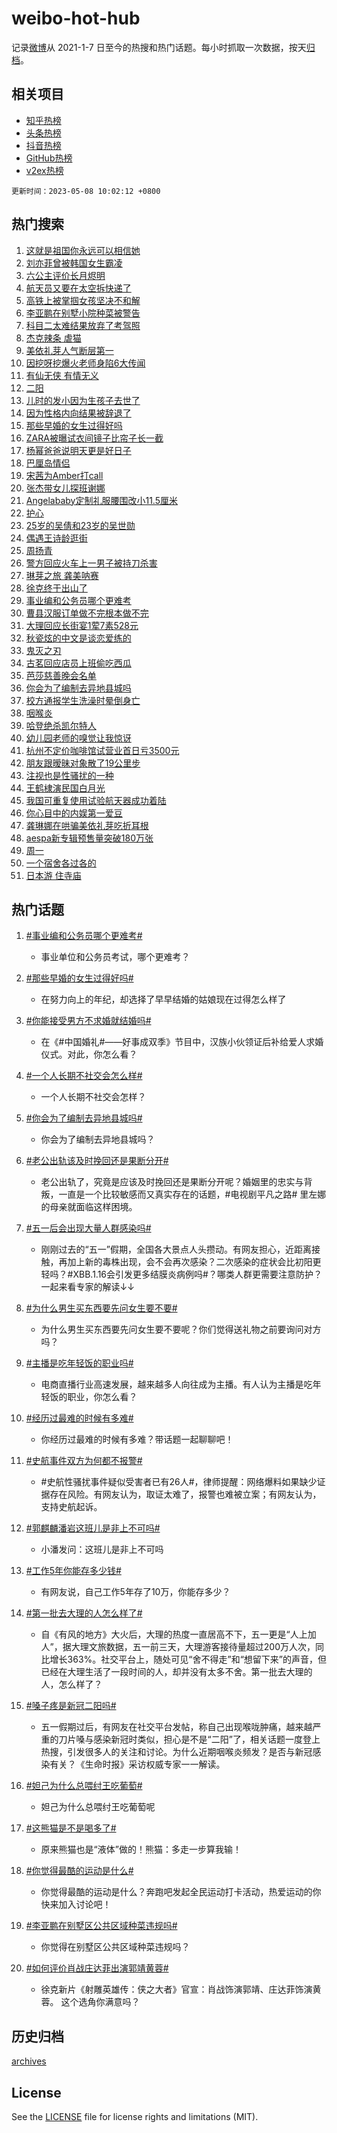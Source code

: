 # weibo-hot-hub

记录[微博](https://www.weibo.com)从 2021-1-7 日至今的热搜和热门话题。每小时抓取一次数据，按天[归档](archives)。

## 相关项目

- [知乎热榜](https://github.com/lonnyzhang423/zhihu-hot-hub)
- [头条热榜](https://github.com/lonnyzhang423/toutiao-hot-hub)
- [抖音热榜](https://github.com/lonnyzhang423/douyin-hot-hub)
- [GitHub热榜](https://github.com/lonnyzhang423/github-hot-hub)
- [v2ex热榜](https://github.com/lonnyzhang423/v2ex-hot-hub)


`更新时间：2023-05-08 10:02:12 +0800`

## 热门搜索

1. [这就是祖国你永远可以相信她](https://m.weibo.cn/search?containerid=100103type%3D1%26t%3D10%26q%3D%23%E8%BF%99%E5%B0%B1%E6%98%AF%E7%A5%96%E5%9B%BD%E4%BD%A0%E6%B0%B8%E8%BF%9C%E5%8F%AF%E4%BB%A5%E7%9B%B8%E4%BF%A1%E5%A5%B9%23&stream_entry_id=51&isnewpage=1&extparam=seat%3D1%26cate%3D10103%26dgr%3D0%26stream_entry_id%3D51%26pos%3D0%26filter_type%3Drealtimehot%26c_type%3D51%26display_time%3D1683511330%26pre_seqid%3D1683511330465018437208&luicode=10000011&lfid=106003type%253D25%2526t%253D3%2526disable_hot%253D1%2526filter_type%253Drealtimehot)
1. [刘亦菲曾被韩国女生霸凌](https://m.weibo.cn/search?containerid=100103type%3D1%26t%3D10%26q%3D%23%E5%88%98%E4%BA%A6%E8%8F%B2%E6%9B%BE%E8%A2%AB%E9%9F%A9%E5%9B%BD%E5%A5%B3%E7%94%9F%E9%9C%B8%E5%87%8C%23&stream_entry_id=31&isnewpage=1&extparam=seat%3D1%26flag%3D2%26dgr%3D0%26stream_entry_id%3D31%26band_rank%3D1%26filter_type%3Drealtimehot%26c_type%3D31%26cate%3D5001%26realpos%3D1%26pos%3D0%26q%3D%2523%25E5%2588%2598%25E4%25BA%25A6%25E8%258F%25B2%25E6%259B%25BE%25E8%25A2%25AB%25E9%259F%25A9%25E5%259B%25BD%25E5%25A5%25B3%25E7%2594%259F%25E9%259C%25B8%25E5%2587%258C%2523%26lcate%3D5001%26display_time%3D1683511330%26pre_seqid%3D1683511330465018437208&luicode=10000011&lfid=106003type%253D25%2526t%253D3%2526disable_hot%253D1%2526filter_type%253Drealtimehot)
1. [六公主评价长月烬明](https://m.weibo.cn/search?containerid=100103type%3D1%26t%3D10%26q%3D%23%E5%85%AD%E5%85%AC%E4%B8%BB%E8%AF%84%E4%BB%B7%E9%95%BF%E6%9C%88%E7%83%AC%E6%98%8E%23&stream_entry_id=31&isnewpage=1&extparam=seat%3D1%26flag%3D2%26dgr%3D0%26stream_entry_id%3D31%26band_rank%3D2%26filter_type%3Drealtimehot%26c_type%3D31%26cate%3D5001%26realpos%3D2%26pos%3D1%26q%3D%2523%25E5%2585%25AD%25E5%2585%25AC%25E4%25B8%25BB%25E8%25AF%2584%25E4%25BB%25B7%25E9%2595%25BF%25E6%259C%2588%25E7%2583%25AC%25E6%2598%258E%2523%26lcate%3D5001%26display_time%3D1683511330%26pre_seqid%3D1683511330465018437208&luicode=10000011&lfid=106003type%253D25%2526t%253D3%2526disable_hot%253D1%2526filter_type%253Drealtimehot)
1. [航天员又要在太空拆快递了](https://m.weibo.cn/search?containerid=100103type%3D1%26t%3D10%26q%3D%23%E8%88%AA%E5%A4%A9%E5%91%98%E5%8F%88%E8%A6%81%E5%9C%A8%E5%A4%AA%E7%A9%BA%E6%8B%86%E5%BF%AB%E9%80%92%E4%BA%86%23&stream_entry_id=31&isnewpage=1&extparam=seat%3D1%26flag%3D0%26dgr%3D0%26stream_entry_id%3D31%26band_rank%3D3%26filter_type%3Drealtimehot%26c_type%3D31%26cate%3D5001%26realpos%3D3%26pos%3D2%26q%3D%2523%25E8%2588%25AA%25E5%25A4%25A9%25E5%2591%2598%25E5%258F%2588%25E8%25A6%2581%25E5%259C%25A8%25E5%25A4%25AA%25E7%25A9%25BA%25E6%258B%2586%25E5%25BF%25AB%25E9%2580%2592%25E4%25BA%2586%2523%26lcate%3D5001%26display_time%3D1683511330%26pre_seqid%3D1683511330465018437208&luicode=10000011&lfid=106003type%253D25%2526t%253D3%2526disable_hot%253D1%2526filter_type%253Drealtimehot)
1. [高铁上被掌掴女孩坚决不和解](https://m.weibo.cn/search?containerid=100103type%3D1%26t%3D10%26q%3D%23%E9%AB%98%E9%93%81%E4%B8%8A%E8%A2%AB%E6%8E%8C%E6%8E%B4%E5%A5%B3%E5%AD%A9%E5%9D%9A%E5%86%B3%E4%B8%8D%E5%92%8C%E8%A7%A3%23&stream_entry_id=31&isnewpage=1&extparam=seat%3D1%26flag%3D16%26dgr%3D0%26stream_entry_id%3D31%26band_rank%3D4%26filter_type%3Drealtimehot%26c_type%3D31%26cate%3D5001%26realpos%3D4%26pos%3D3%26q%3D%2523%25E9%25AB%2598%25E9%2593%2581%25E4%25B8%258A%25E8%25A2%25AB%25E6%258E%258C%25E6%258E%25B4%25E5%25A5%25B3%25E5%25AD%25A9%25E5%259D%259A%25E5%2586%25B3%25E4%25B8%258D%25E5%2592%258C%25E8%25A7%25A3%2523%26lcate%3D5001%26display_time%3D1683511330%26pre_seqid%3D1683511330465018437208&luicode=10000011&lfid=106003type%253D25%2526t%253D3%2526disable_hot%253D1%2526filter_type%253Drealtimehot)
1. [李亚鹏在别墅小院种菜被警告](https://m.weibo.cn/search?containerid=100103type%3D1%26t%3D10%26q%3D%23%E6%9D%8E%E4%BA%9A%E9%B9%8F%E5%9C%A8%E5%88%AB%E5%A2%85%E5%B0%8F%E9%99%A2%E7%A7%8D%E8%8F%9C%E8%A2%AB%E8%AD%A6%E5%91%8A%23&stream_entry_id=31&isnewpage=1&extparam=seat%3D1%26flag%3D2%26dgr%3D0%26stream_entry_id%3D31%26band_rank%3D5%26filter_type%3Drealtimehot%26c_type%3D31%26cate%3D5001%26realpos%3D5%26pos%3D4%26q%3D%2523%25E6%259D%258E%25E4%25BA%259A%25E9%25B9%258F%25E5%259C%25A8%25E5%2588%25AB%25E5%25A2%2585%25E5%25B0%258F%25E9%2599%25A2%25E7%25A7%258D%25E8%258F%259C%25E8%25A2%25AB%25E8%25AD%25A6%25E5%2591%258A%2523%26lcate%3D5001%26display_time%3D1683511330%26pre_seqid%3D1683511330465018437208&luicode=10000011&lfid=106003type%253D25%2526t%253D3%2526disable_hot%253D1%2526filter_type%253Drealtimehot)
1. [科目二太难结果放弃了考驾照](https://m.weibo.cn/search?containerid=100103type%3D1%26t%3D10%26q%3D%23%E7%A7%91%E7%9B%AE%E4%BA%8C%E5%A4%AA%E9%9A%BE%E7%BB%93%E6%9E%9C%E6%94%BE%E5%BC%83%E4%BA%86%E8%80%83%E9%A9%BE%E7%85%A7%23&stream_entry_id=31&isnewpage=1&extparam=seat%3D1%26flag%3D1%26dgr%3D0%26stream_entry_id%3D31%26band_rank%3D6%26filter_type%3Drealtimehot%26c_type%3D31%26cate%3D5001%26realpos%3D6%26pos%3D5%26q%3D%2523%25E7%25A7%2591%25E7%259B%25AE%25E4%25BA%258C%25E5%25A4%25AA%25E9%259A%25BE%25E7%25BB%2593%25E6%259E%259C%25E6%2594%25BE%25E5%25BC%2583%25E4%25BA%2586%25E8%2580%2583%25E9%25A9%25BE%25E7%2585%25A7%2523%26lcate%3D5001%26display_time%3D1683511330%26pre_seqid%3D1683511330465018437208&luicode=10000011&lfid=106003type%253D25%2526t%253D3%2526disable_hot%253D1%2526filter_type%253Drealtimehot)
1. [杰克辣条 虐猫](https://m.weibo.cn/search?containerid=100103type%3D1%26t%3D10%26q%3D%E6%9D%B0%E5%85%8B%E8%BE%A3%E6%9D%A1+%E8%99%90%E7%8C%AB&stream_entry_id=31&isnewpage=1&extparam=seat%3D1%26flag%3D1%26dgr%3D0%26stream_entry_id%3D31%26band_rank%3D7%26filter_type%3Drealtimehot%26c_type%3D31%26cate%3D5001%26realpos%3D7%26pos%3D6%26q%3D%25E6%259D%25B0%25E5%2585%258B%25E8%25BE%25A3%25E6%259D%25A1%2520%25E8%2599%2590%25E7%258C%25AB%26lcate%3D5001%26display_time%3D1683511330%26pre_seqid%3D1683511330465018437208&luicode=10000011&lfid=106003type%253D25%2526t%253D3%2526disable_hot%253D1%2526filter_type%253Drealtimehot)
1. [美依礼芽人气断层第一](https://m.weibo.cn/search?containerid=100103type%3D1%26t%3D10%26q%3D%23%E7%BE%8E%E4%BE%9D%E7%A4%BC%E8%8A%BD%E4%BA%BA%E6%B0%94%E6%96%AD%E5%B1%82%E7%AC%AC%E4%B8%80%23&stream_entry_id=31&isnewpage=1&extparam=seat%3D1%26flag%3D16%26dgr%3D0%26stream_entry_id%3D31%26band_rank%3D8%26filter_type%3Drealtimehot%26c_type%3D31%26cate%3D5001%26realpos%3D8%26pos%3D7%26q%3D%2523%25E7%25BE%258E%25E4%25BE%259D%25E7%25A4%25BC%25E8%258A%25BD%25E4%25BA%25BA%25E6%25B0%2594%25E6%2596%25AD%25E5%25B1%2582%25E7%25AC%25AC%25E4%25B8%2580%2523%26lcate%3D5001%26display_time%3D1683511330%26pre_seqid%3D1683511330465018437208&luicode=10000011&lfid=106003type%253D25%2526t%253D3%2526disable_hot%253D1%2526filter_type%253Drealtimehot)
1. [因挖呀挖爆火老师身陷6大传闻](https://m.weibo.cn/search?containerid=100103type%3D1%26t%3D10%26q%3D%23%E5%9B%A0%E6%8C%96%E5%91%80%E6%8C%96%E7%88%86%E7%81%AB%E8%80%81%E5%B8%88%E8%BA%AB%E9%99%B76%E5%A4%A7%E4%BC%A0%E9%97%BB%23&stream_entry_id=31&isnewpage=1&extparam=seat%3D1%26flag%3D0%26dgr%3D0%26stream_entry_id%3D31%26band_rank%3D9%26filter_type%3Drealtimehot%26c_type%3D31%26cate%3D5001%26realpos%3D9%26pos%3D8%26q%3D%2523%25E5%259B%25A0%25E6%258C%2596%25E5%2591%2580%25E6%258C%2596%25E7%2588%2586%25E7%2581%25AB%25E8%2580%2581%25E5%25B8%2588%25E8%25BA%25AB%25E9%2599%25B76%25E5%25A4%25A7%25E4%25BC%25A0%25E9%2597%25BB%2523%26lcate%3D5001%26display_time%3D1683511330%26pre_seqid%3D1683511330465018437208&luicode=10000011&lfid=106003type%253D25%2526t%253D3%2526disable_hot%253D1%2526filter_type%253Drealtimehot)
1. [有仙无侠 有情无义](https://m.weibo.cn/search?containerid=100103type%3D1%26t%3D10%26q%3D%E6%9C%89%E4%BB%99%E6%97%A0%E4%BE%A0+%E6%9C%89%E6%83%85%E6%97%A0%E4%B9%89&stream_entry_id=31&isnewpage=1&extparam=seat%3D1%26flag%3D1%26dgr%3D0%26stream_entry_id%3D31%26band_rank%3D10%26filter_type%3Drealtimehot%26c_type%3D31%26cate%3D5001%26realpos%3D10%26pos%3D9%26q%3D%25E6%259C%2589%25E4%25BB%2599%25E6%2597%25A0%25E4%25BE%25A0%2520%25E6%259C%2589%25E6%2583%2585%25E6%2597%25A0%25E4%25B9%2589%26lcate%3D5001%26display_time%3D1683511330%26pre_seqid%3D1683511330465018437208&luicode=10000011&lfid=106003type%253D25%2526t%253D3%2526disable_hot%253D1%2526filter_type%253Drealtimehot)
1. [二阳](https://m.weibo.cn/search?containerid=100103type%3D1%26t%3D10%26q%3D%E4%BA%8C%E9%98%B3&stream_entry_id=31&isnewpage=1&extparam=seat%3D1%26flag%3D1%26dgr%3D0%26stream_entry_id%3D31%26band_rank%3D11%26filter_type%3Drealtimehot%26c_type%3D31%26cate%3D5001%26realpos%3D11%26pos%3D10%26q%3D%25E4%25BA%258C%25E9%2598%25B3%26lcate%3D5001%26display_time%3D1683511330%26pre_seqid%3D1683511330465018437208&luicode=10000011&lfid=106003type%253D25%2526t%253D3%2526disable_hot%253D1%2526filter_type%253Drealtimehot)
1. [儿时的发小因为生孩子去世了](https://m.weibo.cn/search?containerid=100103type%3D1%26t%3D10%26q%3D%23%E5%84%BF%E6%97%B6%E7%9A%84%E5%8F%91%E5%B0%8F%E5%9B%A0%E4%B8%BA%E7%94%9F%E5%AD%A9%E5%AD%90%E5%8E%BB%E4%B8%96%E4%BA%86%23&stream_entry_id=31&isnewpage=1&extparam=seat%3D1%26flag%3D0%26dgr%3D0%26stream_entry_id%3D31%26band_rank%3D12%26filter_type%3Drealtimehot%26c_type%3D31%26cate%3D5001%26realpos%3D12%26pos%3D11%26q%3D%2523%25E5%2584%25BF%25E6%2597%25B6%25E7%259A%2584%25E5%258F%2591%25E5%25B0%258F%25E5%259B%25A0%25E4%25B8%25BA%25E7%2594%259F%25E5%25AD%25A9%25E5%25AD%2590%25E5%258E%25BB%25E4%25B8%2596%25E4%25BA%2586%2523%26lcate%3D5001%26display_time%3D1683511330%26pre_seqid%3D1683511330465018437208&luicode=10000011&lfid=106003type%253D25%2526t%253D3%2526disable_hot%253D1%2526filter_type%253Drealtimehot)
1. [因为性格内向结果被辞退了](https://m.weibo.cn/search?containerid=100103type%3D1%26t%3D10%26q%3D%23%E5%9B%A0%E4%B8%BA%E6%80%A7%E6%A0%BC%E5%86%85%E5%90%91%E7%BB%93%E6%9E%9C%E8%A2%AB%E8%BE%9E%E9%80%80%E4%BA%86%23&stream_entry_id=31&isnewpage=1&extparam=seat%3D1%26flag%3D1%26dgr%3D0%26stream_entry_id%3D31%26band_rank%3D13%26filter_type%3Drealtimehot%26c_type%3D31%26cate%3D5001%26realpos%3D13%26pos%3D12%26q%3D%2523%25E5%259B%25A0%25E4%25B8%25BA%25E6%2580%25A7%25E6%25A0%25BC%25E5%2586%2585%25E5%2590%2591%25E7%25BB%2593%25E6%259E%259C%25E8%25A2%25AB%25E8%25BE%259E%25E9%2580%2580%25E4%25BA%2586%2523%26lcate%3D5001%26display_time%3D1683511330%26pre_seqid%3D1683511330465018437208&luicode=10000011&lfid=106003type%253D25%2526t%253D3%2526disable_hot%253D1%2526filter_type%253Drealtimehot)
1. [那些早婚的女生过得好吗](https://m.weibo.cn/search?containerid=100103type%3D1%26t%3D10%26q%3D%23%E9%82%A3%E4%BA%9B%E6%97%A9%E5%A9%9A%E7%9A%84%E5%A5%B3%E7%94%9F%E8%BF%87%E5%BE%97%E5%A5%BD%E5%90%97%23&stream_entry_id=31&isnewpage=1&extparam=seat%3D1%26flag%3D0%26dgr%3D0%26stream_entry_id%3D31%26band_rank%3D14%26filter_type%3Drealtimehot%26c_type%3D31%26cate%3D5001%26realpos%3D14%26pos%3D13%26q%3D%2523%25E9%2582%25A3%25E4%25BA%259B%25E6%2597%25A9%25E5%25A9%259A%25E7%259A%2584%25E5%25A5%25B3%25E7%2594%259F%25E8%25BF%2587%25E5%25BE%2597%25E5%25A5%25BD%25E5%2590%2597%2523%26lcate%3D5001%26display_time%3D1683511330%26pre_seqid%3D1683511330465018437208&luicode=10000011&lfid=106003type%253D25%2526t%253D3%2526disable_hot%253D1%2526filter_type%253Drealtimehot)
1. [ZARA被曝试衣间镜子比帘子长一截](https://m.weibo.cn/search?containerid=100103type%3D1%26t%3D10%26q%3D%23ZARA%E8%A2%AB%E6%9B%9D%E8%AF%95%E8%A1%A3%E9%97%B4%E9%95%9C%E5%AD%90%E6%AF%94%E5%B8%98%E5%AD%90%E9%95%BF%E4%B8%80%E6%88%AA%23&stream_entry_id=31&isnewpage=1&extparam=seat%3D1%26flag%3D0%26dgr%3D0%26stream_entry_id%3D31%26band_rank%3D15%26filter_type%3Drealtimehot%26c_type%3D31%26cate%3D5001%26realpos%3D15%26pos%3D14%26q%3D%2523ZARA%25E8%25A2%25AB%25E6%259B%259D%25E8%25AF%2595%25E8%25A1%25A3%25E9%2597%25B4%25E9%2595%259C%25E5%25AD%2590%25E6%25AF%2594%25E5%25B8%2598%25E5%25AD%2590%25E9%2595%25BF%25E4%25B8%2580%25E6%2588%25AA%2523%26lcate%3D5001%26display_time%3D1683511330%26pre_seqid%3D1683511330465018437208&luicode=10000011&lfid=106003type%253D25%2526t%253D3%2526disable_hot%253D1%2526filter_type%253Drealtimehot)
1. [杨幂爸爸说明天更是好日子](https://m.weibo.cn/search?containerid=100103type%3D1%26t%3D10%26q%3D%23%E6%9D%A8%E5%B9%82%E7%88%B8%E7%88%B8%E8%AF%B4%E6%98%8E%E5%A4%A9%E6%9B%B4%E6%98%AF%E5%A5%BD%E6%97%A5%E5%AD%90%23&stream_entry_id=31&isnewpage=1&extparam=seat%3D1%26flag%3D2%26dgr%3D0%26stream_entry_id%3D31%26band_rank%3D16%26filter_type%3Drealtimehot%26c_type%3D31%26cate%3D5001%26realpos%3D16%26pos%3D15%26q%3D%2523%25E6%259D%25A8%25E5%25B9%2582%25E7%2588%25B8%25E7%2588%25B8%25E8%25AF%25B4%25E6%2598%258E%25E5%25A4%25A9%25E6%259B%25B4%25E6%2598%25AF%25E5%25A5%25BD%25E6%2597%25A5%25E5%25AD%2590%2523%26lcate%3D5001%26display_time%3D1683511330%26pre_seqid%3D1683511330465018437208&luicode=10000011&lfid=106003type%253D25%2526t%253D3%2526disable_hot%253D1%2526filter_type%253Drealtimehot)
1. [巴厘岛情侣](https://m.weibo.cn/search?containerid=100103type%3D1%26t%3D10%26q%3D%E5%B7%B4%E5%8E%98%E5%B2%9B%E6%83%85%E4%BE%A3&stream_entry_id=31&isnewpage=1&extparam=seat%3D1%26flag%3D0%26dgr%3D0%26stream_entry_id%3D31%26band_rank%3D17%26filter_type%3Drealtimehot%26c_type%3D31%26cate%3D5001%26realpos%3D17%26pos%3D16%26q%3D%25E5%25B7%25B4%25E5%258E%2598%25E5%25B2%259B%25E6%2583%2585%25E4%25BE%25A3%26lcate%3D5001%26display_time%3D1683511330%26pre_seqid%3D1683511330465018437208&luicode=10000011&lfid=106003type%253D25%2526t%253D3%2526disable_hot%253D1%2526filter_type%253Drealtimehot)
1. [宋茜为Amber打call](https://m.weibo.cn/search?containerid=100103type%3D1%26t%3D10%26q%3D%23%E5%AE%8B%E8%8C%9C%E4%B8%BAAmber%E6%89%93call%23&stream_entry_id=31&isnewpage=1&extparam=seat%3D1%26flag%3D0%26dgr%3D0%26stream_entry_id%3D31%26band_rank%3D18%26filter_type%3Drealtimehot%26c_type%3D31%26cate%3D5001%26realpos%3D18%26pos%3D17%26q%3D%2523%25E5%25AE%258B%25E8%258C%259C%25E4%25B8%25BAAmber%25E6%2589%2593call%2523%26lcate%3D5001%26display_time%3D1683511330%26pre_seqid%3D1683511330465018437208&luicode=10000011&lfid=106003type%253D25%2526t%253D3%2526disable_hot%253D1%2526filter_type%253Drealtimehot)
1. [张杰带女儿探班谢娜](https://m.weibo.cn/search?containerid=100103type%3D1%26t%3D10%26q%3D%23%E5%BC%A0%E6%9D%B0%E5%B8%A6%E5%A5%B3%E5%84%BF%E6%8E%A2%E7%8F%AD%E8%B0%A2%E5%A8%9C%23&stream_entry_id=31&isnewpage=1&extparam=seat%3D1%26flag%3D0%26dgr%3D0%26stream_entry_id%3D31%26band_rank%3D19%26filter_type%3Drealtimehot%26c_type%3D31%26cate%3D5001%26realpos%3D19%26pos%3D18%26q%3D%2523%25E5%25BC%25A0%25E6%259D%25B0%25E5%25B8%25A6%25E5%25A5%25B3%25E5%2584%25BF%25E6%258E%25A2%25E7%258F%25AD%25E8%25B0%25A2%25E5%25A8%259C%2523%26lcate%3D5001%26display_time%3D1683511330%26pre_seqid%3D1683511330465018437208&luicode=10000011&lfid=106003type%253D25%2526t%253D3%2526disable_hot%253D1%2526filter_type%253Drealtimehot)
1. [Angelababy定制礼服腰围改小11.5厘米](https://m.weibo.cn/search?containerid=100103type%3D1%26t%3D10%26q%3D%23Angelababy%E5%AE%9A%E5%88%B6%E7%A4%BC%E6%9C%8D%E8%85%B0%E5%9B%B4%E6%94%B9%E5%B0%8F11.5%E5%8E%98%E7%B1%B3%23&stream_entry_id=31&isnewpage=1&extparam=seat%3D1%26flag%3D1%26dgr%3D0%26stream_entry_id%3D31%26band_rank%3D20%26filter_type%3Drealtimehot%26c_type%3D31%26cate%3D5001%26realpos%3D20%26pos%3D19%26q%3D%2523Angelababy%25E5%25AE%259A%25E5%2588%25B6%25E7%25A4%25BC%25E6%259C%258D%25E8%2585%25B0%25E5%259B%25B4%25E6%2594%25B9%25E5%25B0%258F11.5%25E5%258E%2598%25E7%25B1%25B3%2523%26lcate%3D5001%26display_time%3D1683511330%26pre_seqid%3D1683511330465018437208&luicode=10000011&lfid=106003type%253D25%2526t%253D3%2526disable_hot%253D1%2526filter_type%253Drealtimehot)
1. [护心](https://m.weibo.cn/search?containerid=100103type%3D1%26t%3D10%26q%3D%E6%8A%A4%E5%BF%83&stream_entry_id=31&isnewpage=1&extparam=seat%3D1%26flag%3D1%26dgr%3D0%26stream_entry_id%3D31%26band_rank%3D21%26filter_type%3Drealtimehot%26c_type%3D31%26cate%3D5001%26realpos%3D21%26pos%3D20%26q%3D%25E6%258A%25A4%25E5%25BF%2583%26lcate%3D5001%26display_time%3D1683511330%26pre_seqid%3D1683511330465018437208&luicode=10000011&lfid=106003type%253D25%2526t%253D3%2526disable_hot%253D1%2526filter_type%253Drealtimehot)
1. [25岁的吴倩和23岁的吴世勋](https://m.weibo.cn/search?containerid=100103type%3D1%26t%3D10%26q%3D%2325%E5%B2%81%E7%9A%84%E5%90%B4%E5%80%A9%E5%92%8C23%E5%B2%81%E7%9A%84%E5%90%B4%E4%B8%96%E5%8B%8B%23&stream_entry_id=31&isnewpage=1&extparam=seat%3D1%26flag%3D0%26dgr%3D0%26stream_entry_id%3D31%26band_rank%3D22%26filter_type%3Drealtimehot%26c_type%3D31%26cate%3D5001%26realpos%3D22%26pos%3D21%26q%3D%252325%25E5%25B2%2581%25E7%259A%2584%25E5%2590%25B4%25E5%2580%25A9%25E5%2592%258C23%25E5%25B2%2581%25E7%259A%2584%25E5%2590%25B4%25E4%25B8%2596%25E5%258B%258B%2523%26lcate%3D5001%26display_time%3D1683511330%26pre_seqid%3D1683511330465018437208&luicode=10000011&lfid=106003type%253D25%2526t%253D3%2526disable_hot%253D1%2526filter_type%253Drealtimehot)
1. [偶遇王诗龄逛街](https://m.weibo.cn/search?containerid=100103type%3D1%26t%3D10%26q%3D%23%E5%81%B6%E9%81%87%E7%8E%8B%E8%AF%97%E9%BE%84%E9%80%9B%E8%A1%97%23&stream_entry_id=31&isnewpage=1&extparam=seat%3D1%26flag%3D0%26dgr%3D0%26stream_entry_id%3D31%26band_rank%3D23%26filter_type%3Drealtimehot%26c_type%3D31%26cate%3D5001%26realpos%3D23%26pos%3D22%26q%3D%2523%25E5%2581%25B6%25E9%2581%2587%25E7%258E%258B%25E8%25AF%2597%25E9%25BE%2584%25E9%2580%259B%25E8%25A1%2597%2523%26lcate%3D5001%26display_time%3D1683511330%26pre_seqid%3D1683511330465018437208&luicode=10000011&lfid=106003type%253D25%2526t%253D3%2526disable_hot%253D1%2526filter_type%253Drealtimehot)
1. [周扬青](https://m.weibo.cn/search?containerid=100103type%3D1%26t%3D10%26q%3D%E5%91%A8%E6%89%AC%E9%9D%92&stream_entry_id=31&isnewpage=1&extparam=seat%3D1%26flag%3D0%26dgr%3D0%26stream_entry_id%3D31%26band_rank%3D24%26filter_type%3Drealtimehot%26c_type%3D31%26cate%3D5001%26realpos%3D24%26pos%3D23%26q%3D%25E5%2591%25A8%25E6%2589%25AC%25E9%259D%2592%26lcate%3D5001%26display_time%3D1683511330%26pre_seqid%3D1683511330465018437208&luicode=10000011&lfid=106003type%253D25%2526t%253D3%2526disable_hot%253D1%2526filter_type%253Drealtimehot)
1. [警方回应火车上一男子被持刀杀害](https://m.weibo.cn/search?containerid=100103type%3D1%26t%3D10%26q%3D%23%E8%AD%A6%E6%96%B9%E5%9B%9E%E5%BA%94%E7%81%AB%E8%BD%A6%E4%B8%8A%E4%B8%80%E7%94%B7%E5%AD%90%E8%A2%AB%E6%8C%81%E5%88%80%E6%9D%80%E5%AE%B3%23&stream_entry_id=31&isnewpage=1&extparam=seat%3D1%26flag%3D0%26dgr%3D0%26stream_entry_id%3D31%26band_rank%3D25%26filter_type%3Drealtimehot%26c_type%3D31%26cate%3D5001%26realpos%3D25%26pos%3D24%26q%3D%2523%25E8%25AD%25A6%25E6%2596%25B9%25E5%259B%259E%25E5%25BA%2594%25E7%2581%25AB%25E8%25BD%25A6%25E4%25B8%258A%25E4%25B8%2580%25E7%2594%25B7%25E5%25AD%2590%25E8%25A2%25AB%25E6%258C%2581%25E5%2588%2580%25E6%259D%2580%25E5%25AE%25B3%2523%26lcate%3D5001%26display_time%3D1683511330%26pre_seqid%3D1683511330465018437208&luicode=10000011&lfid=106003type%253D25%2526t%253D3%2526disable_hot%253D1%2526filter_type%253Drealtimehot)
1. [琳芽之旅 龚美呐赛](https://m.weibo.cn/search?containerid=100103type%3D1%26t%3D10%26q%3D%E7%90%B3%E8%8A%BD%E4%B9%8B%E6%97%85+%E9%BE%9A%E7%BE%8E%E5%91%90%E8%B5%9B&stream_entry_id=31&isnewpage=1&extparam=seat%3D1%26flag%3D1%26dgr%3D0%26stream_entry_id%3D31%26band_rank%3D26%26filter_type%3Drealtimehot%26c_type%3D31%26cate%3D5001%26realpos%3D26%26pos%3D25%26q%3D%25E7%2590%25B3%25E8%258A%25BD%25E4%25B9%258B%25E6%2597%2585%2520%25E9%25BE%259A%25E7%25BE%258E%25E5%2591%2590%25E8%25B5%259B%26lcate%3D5001%26display_time%3D1683511330%26pre_seqid%3D1683511330465018437208&luicode=10000011&lfid=106003type%253D25%2526t%253D3%2526disable_hot%253D1%2526filter_type%253Drealtimehot)
1. [徐克终于出山了](https://m.weibo.cn/search?containerid=100103type%3D1%26t%3D10%26q%3D%23%E5%BE%90%E5%85%8B%E7%BB%88%E4%BA%8E%E5%87%BA%E5%B1%B1%E4%BA%86%23&stream_entry_id=31&isnewpage=1&extparam=seat%3D1%26flag%3D0%26dgr%3D0%26stream_entry_id%3D31%26band_rank%3D27%26filter_type%3Drealtimehot%26c_type%3D31%26cate%3D5001%26realpos%3D27%26pos%3D26%26q%3D%2523%25E5%25BE%2590%25E5%2585%258B%25E7%25BB%2588%25E4%25BA%258E%25E5%2587%25BA%25E5%25B1%25B1%25E4%25BA%2586%2523%26lcate%3D5001%26display_time%3D1683511330%26pre_seqid%3D1683511330465018437208&luicode=10000011&lfid=106003type%253D25%2526t%253D3%2526disable_hot%253D1%2526filter_type%253Drealtimehot)
1. [事业编和公务员哪个更难考](https://m.weibo.cn/search?containerid=100103type%3D1%26t%3D10%26q%3D%23%E4%BA%8B%E4%B8%9A%E7%BC%96%E5%92%8C%E5%85%AC%E5%8A%A1%E5%91%98%E5%93%AA%E4%B8%AA%E6%9B%B4%E9%9A%BE%E8%80%83%23&stream_entry_id=31&isnewpage=1&extparam=seat%3D1%26flag%3D0%26dgr%3D0%26stream_entry_id%3D31%26band_rank%3D28%26filter_type%3Drealtimehot%26c_type%3D31%26cate%3D5001%26realpos%3D28%26pos%3D27%26q%3D%2523%25E4%25BA%258B%25E4%25B8%259A%25E7%25BC%2596%25E5%2592%258C%25E5%2585%25AC%25E5%258A%25A1%25E5%2591%2598%25E5%2593%25AA%25E4%25B8%25AA%25E6%259B%25B4%25E9%259A%25BE%25E8%2580%2583%2523%26lcate%3D5001%26display_time%3D1683511330%26pre_seqid%3D1683511330465018437208&luicode=10000011&lfid=106003type%253D25%2526t%253D3%2526disable_hot%253D1%2526filter_type%253Drealtimehot)
1. [曹县汉服订单做不完根本做不完](https://m.weibo.cn/search?containerid=100103type%3D1%26t%3D10%26q%3D%23%E6%9B%B9%E5%8E%BF%E6%B1%89%E6%9C%8D%E8%AE%A2%E5%8D%95%E5%81%9A%E4%B8%8D%E5%AE%8C%E6%A0%B9%E6%9C%AC%E5%81%9A%E4%B8%8D%E5%AE%8C%23&stream_entry_id=31&isnewpage=1&extparam=seat%3D1%26flag%3D0%26dgr%3D0%26stream_entry_id%3D31%26band_rank%3D29%26filter_type%3Drealtimehot%26c_type%3D31%26cate%3D5001%26realpos%3D29%26pos%3D28%26q%3D%2523%25E6%259B%25B9%25E5%258E%25BF%25E6%25B1%2589%25E6%259C%258D%25E8%25AE%25A2%25E5%258D%2595%25E5%2581%259A%25E4%25B8%258D%25E5%25AE%258C%25E6%25A0%25B9%25E6%259C%25AC%25E5%2581%259A%25E4%25B8%258D%25E5%25AE%258C%2523%26lcate%3D5001%26display_time%3D1683511330%26pre_seqid%3D1683511330465018437208&luicode=10000011&lfid=106003type%253D25%2526t%253D3%2526disable_hot%253D1%2526filter_type%253Drealtimehot)
1. [大理回应长街宴1荤7素528元](https://m.weibo.cn/search?containerid=100103type%3D1%26t%3D10%26q%3D%23%E5%A4%A7%E7%90%86%E5%9B%9E%E5%BA%94%E9%95%BF%E8%A1%97%E5%AE%B41%E8%8D%A47%E7%B4%A0528%E5%85%83%23&stream_entry_id=31&isnewpage=1&extparam=seat%3D1%26flag%3D0%26dgr%3D0%26stream_entry_id%3D31%26band_rank%3D30%26filter_type%3Drealtimehot%26c_type%3D31%26cate%3D5001%26realpos%3D30%26pos%3D29%26q%3D%2523%25E5%25A4%25A7%25E7%2590%2586%25E5%259B%259E%25E5%25BA%2594%25E9%2595%25BF%25E8%25A1%2597%25E5%25AE%25B41%25E8%258D%25A47%25E7%25B4%25A0528%25E5%2585%2583%2523%26lcate%3D5001%26display_time%3D1683511330%26pre_seqid%3D1683511330465018437208&luicode=10000011&lfid=106003type%253D25%2526t%253D3%2526disable_hot%253D1%2526filter_type%253Drealtimehot)
1. [秋瓷炫的中文是谈恋爱练的](https://m.weibo.cn/search?containerid=100103type%3D1%26t%3D10%26q%3D%23%E7%A7%8B%E7%93%B7%E7%82%AB%E7%9A%84%E4%B8%AD%E6%96%87%E6%98%AF%E8%B0%88%E6%81%8B%E7%88%B1%E7%BB%83%E7%9A%84%23&stream_entry_id=31&isnewpage=1&extparam=seat%3D1%26flag%3D0%26dgr%3D0%26stream_entry_id%3D31%26band_rank%3D31%26filter_type%3Drealtimehot%26c_type%3D31%26cate%3D5001%26realpos%3D31%26pos%3D30%26q%3D%2523%25E7%25A7%258B%25E7%2593%25B7%25E7%2582%25AB%25E7%259A%2584%25E4%25B8%25AD%25E6%2596%2587%25E6%2598%25AF%25E8%25B0%2588%25E6%2581%258B%25E7%2588%25B1%25E7%25BB%2583%25E7%259A%2584%2523%26lcate%3D5001%26display_time%3D1683511330%26pre_seqid%3D1683511330465018437208&luicode=10000011&lfid=106003type%253D25%2526t%253D3%2526disable_hot%253D1%2526filter_type%253Drealtimehot)
1. [鬼灭之刃](https://m.weibo.cn/search?containerid=100103type%3D1%26t%3D10%26q%3D%E9%AC%BC%E7%81%AD%E4%B9%8B%E5%88%83&stream_entry_id=31&isnewpage=1&extparam=seat%3D1%26flag%3D1%26dgr%3D0%26stream_entry_id%3D31%26band_rank%3D32%26filter_type%3Drealtimehot%26c_type%3D31%26cate%3D5001%26realpos%3D32%26pos%3D31%26q%3D%25E9%25AC%25BC%25E7%2581%25AD%25E4%25B9%258B%25E5%2588%2583%26lcate%3D5001%26display_time%3D1683511330%26pre_seqid%3D1683511330465018437208&luicode=10000011&lfid=106003type%253D25%2526t%253D3%2526disable_hot%253D1%2526filter_type%253Drealtimehot)
1. [古茗回应店员上班偷吃西瓜](https://m.weibo.cn/search?containerid=100103type%3D1%26t%3D10%26q%3D%23%E5%8F%A4%E8%8C%97%E5%9B%9E%E5%BA%94%E5%BA%97%E5%91%98%E4%B8%8A%E7%8F%AD%E5%81%B7%E5%90%83%E8%A5%BF%E7%93%9C%23&stream_entry_id=31&isnewpage=1&extparam=seat%3D1%26flag%3D0%26dgr%3D0%26stream_entry_id%3D31%26band_rank%3D33%26filter_type%3Drealtimehot%26c_type%3D31%26cate%3D5001%26realpos%3D33%26pos%3D32%26q%3D%2523%25E5%258F%25A4%25E8%258C%2597%25E5%259B%259E%25E5%25BA%2594%25E5%25BA%2597%25E5%2591%2598%25E4%25B8%258A%25E7%258F%25AD%25E5%2581%25B7%25E5%2590%2583%25E8%25A5%25BF%25E7%2593%259C%2523%26lcate%3D5001%26display_time%3D1683511330%26pre_seqid%3D1683511330465018437208&luicode=10000011&lfid=106003type%253D25%2526t%253D3%2526disable_hot%253D1%2526filter_type%253Drealtimehot)
1. [芭莎慈善晚会名单](https://m.weibo.cn/search?containerid=100103type%3D1%26t%3D10%26q%3D%23%E8%8A%AD%E8%8E%8E%E6%85%88%E5%96%84%E6%99%9A%E4%BC%9A%E5%90%8D%E5%8D%95%23&stream_entry_id=31&isnewpage=1&extparam=seat%3D1%26flag%3D0%26dgr%3D0%26stream_entry_id%3D31%26band_rank%3D34%26filter_type%3Drealtimehot%26c_type%3D31%26cate%3D5001%26realpos%3D34%26pos%3D33%26q%3D%2523%25E8%258A%25AD%25E8%258E%258E%25E6%2585%2588%25E5%2596%2584%25E6%2599%259A%25E4%25BC%259A%25E5%2590%258D%25E5%258D%2595%2523%26lcate%3D5001%26display_time%3D1683511330%26pre_seqid%3D1683511330465018437208&luicode=10000011&lfid=106003type%253D25%2526t%253D3%2526disable_hot%253D1%2526filter_type%253Drealtimehot)
1. [你会为了编制去异地县城吗](https://m.weibo.cn/search?containerid=100103type%3D1%26t%3D10%26q%3D%23%E4%BD%A0%E4%BC%9A%E4%B8%BA%E4%BA%86%E7%BC%96%E5%88%B6%E5%8E%BB%E5%BC%82%E5%9C%B0%E5%8E%BF%E5%9F%8E%E5%90%97%23&stream_entry_id=31&isnewpage=1&extparam=seat%3D1%26flag%3D0%26dgr%3D0%26stream_entry_id%3D31%26band_rank%3D35%26filter_type%3Drealtimehot%26c_type%3D31%26cate%3D5001%26realpos%3D35%26pos%3D34%26q%3D%2523%25E4%25BD%25A0%25E4%25BC%259A%25E4%25B8%25BA%25E4%25BA%2586%25E7%25BC%2596%25E5%2588%25B6%25E5%258E%25BB%25E5%25BC%2582%25E5%259C%25B0%25E5%258E%25BF%25E5%259F%258E%25E5%2590%2597%2523%26lcate%3D5001%26display_time%3D1683511330%26pre_seqid%3D1683511330465018437208&luicode=10000011&lfid=106003type%253D25%2526t%253D3%2526disable_hot%253D1%2526filter_type%253Drealtimehot)
1. [校方通报学生洗澡时晕倒身亡](https://m.weibo.cn/search?containerid=100103type%3D1%26t%3D10%26q%3D%23%E6%A0%A1%E6%96%B9%E9%80%9A%E6%8A%A5%E5%AD%A6%E7%94%9F%E6%B4%97%E6%BE%A1%E6%97%B6%E6%99%95%E5%80%92%E8%BA%AB%E4%BA%A1%23&stream_entry_id=31&isnewpage=1&extparam=seat%3D1%26flag%3D0%26dgr%3D0%26stream_entry_id%3D31%26band_rank%3D36%26filter_type%3Drealtimehot%26c_type%3D31%26cate%3D5001%26realpos%3D36%26pos%3D35%26q%3D%2523%25E6%25A0%25A1%25E6%2596%25B9%25E9%2580%259A%25E6%258A%25A5%25E5%25AD%25A6%25E7%2594%259F%25E6%25B4%2597%25E6%25BE%25A1%25E6%2597%25B6%25E6%2599%2595%25E5%2580%2592%25E8%25BA%25AB%25E4%25BA%25A1%2523%26lcate%3D5001%26display_time%3D1683511330%26pre_seqid%3D1683511330465018437208&luicode=10000011&lfid=106003type%253D25%2526t%253D3%2526disable_hot%253D1%2526filter_type%253Drealtimehot)
1. [咽喉炎](https://m.weibo.cn/search?containerid=100103type%3D1%26t%3D10%26q%3D%E5%92%BD%E5%96%89%E7%82%8E&stream_entry_id=31&isnewpage=1&extparam=seat%3D1%26flag%3D1%26dgr%3D0%26stream_entry_id%3D31%26band_rank%3D37%26filter_type%3Drealtimehot%26c_type%3D31%26cate%3D5001%26realpos%3D37%26pos%3D36%26q%3D%25E5%2592%25BD%25E5%2596%2589%25E7%2582%258E%26lcate%3D5001%26display_time%3D1683511330%26pre_seqid%3D1683511330465018437208&luicode=10000011&lfid=106003type%253D25%2526t%253D3%2526disable_hot%253D1%2526filter_type%253Drealtimehot)
1. [哈登绝杀凯尔特人](https://m.weibo.cn/search?containerid=100103type%3D1%26t%3D10%26q%3D%23%E5%93%88%E7%99%BB%E7%BB%9D%E6%9D%80%E5%87%AF%E5%B0%94%E7%89%B9%E4%BA%BA%23&stream_entry_id=31&isnewpage=1&extparam=seat%3D1%26flag%3D0%26dgr%3D0%26stream_entry_id%3D31%26band_rank%3D38%26filter_type%3Drealtimehot%26c_type%3D31%26cate%3D5001%26realpos%3D38%26pos%3D37%26q%3D%2523%25E5%2593%2588%25E7%2599%25BB%25E7%25BB%259D%25E6%259D%2580%25E5%2587%25AF%25E5%25B0%2594%25E7%2589%25B9%25E4%25BA%25BA%2523%26lcate%3D5001%26display_time%3D1683511330%26pre_seqid%3D1683511330465018437208&luicode=10000011&lfid=106003type%253D25%2526t%253D3%2526disable_hot%253D1%2526filter_type%253Drealtimehot)
1. [幼儿园老师的嗅觉让我惊讶](https://m.weibo.cn/search?containerid=100103type%3D1%26t%3D10%26q%3D%23%E5%B9%BC%E5%84%BF%E5%9B%AD%E8%80%81%E5%B8%88%E7%9A%84%E5%97%85%E8%A7%89%E8%AE%A9%E6%88%91%E6%83%8A%E8%AE%B6%23&stream_entry_id=31&isnewpage=1&extparam=seat%3D1%26flag%3D1%26dgr%3D0%26stream_entry_id%3D31%26band_rank%3D39%26filter_type%3Drealtimehot%26c_type%3D31%26cate%3D5001%26realpos%3D39%26pos%3D38%26q%3D%2523%25E5%25B9%25BC%25E5%2584%25BF%25E5%259B%25AD%25E8%2580%2581%25E5%25B8%2588%25E7%259A%2584%25E5%2597%2585%25E8%25A7%2589%25E8%25AE%25A9%25E6%2588%2591%25E6%2583%258A%25E8%25AE%25B6%2523%26lcate%3D5001%26display_time%3D1683511330%26pre_seqid%3D1683511330465018437208&luicode=10000011&lfid=106003type%253D25%2526t%253D3%2526disable_hot%253D1%2526filter_type%253Drealtimehot)
1. [杭州不定价咖啡馆试营业首日亏3500元](https://m.weibo.cn/search?containerid=100103type%3D1%26t%3D10%26q%3D%23%E6%9D%AD%E5%B7%9E%E4%B8%8D%E5%AE%9A%E4%BB%B7%E5%92%96%E5%95%A1%E9%A6%86%E8%AF%95%E8%90%A5%E4%B8%9A%E9%A6%96%E6%97%A5%E4%BA%8F3500%E5%85%83%23&stream_entry_id=31&isnewpage=1&extparam=seat%3D1%26flag%3D0%26dgr%3D0%26stream_entry_id%3D31%26band_rank%3D40%26filter_type%3Drealtimehot%26c_type%3D31%26cate%3D5001%26realpos%3D40%26pos%3D39%26q%3D%2523%25E6%259D%25AD%25E5%25B7%259E%25E4%25B8%258D%25E5%25AE%259A%25E4%25BB%25B7%25E5%2592%2596%25E5%2595%25A1%25E9%25A6%2586%25E8%25AF%2595%25E8%2590%25A5%25E4%25B8%259A%25E9%25A6%2596%25E6%2597%25A5%25E4%25BA%258F3500%25E5%2585%2583%2523%26lcate%3D5001%26display_time%3D1683511330%26pre_seqid%3D1683511330465018437208&luicode=10000011&lfid=106003type%253D25%2526t%253D3%2526disable_hot%253D1%2526filter_type%253Drealtimehot)
1. [朋友跟暧昧对象散了19公里步](https://m.weibo.cn/search?containerid=100103type%3D1%26t%3D10%26q%3D%23%E6%9C%8B%E5%8F%8B%E8%B7%9F%E6%9A%A7%E6%98%A7%E5%AF%B9%E8%B1%A1%E6%95%A3%E4%BA%8619%E5%85%AC%E9%87%8C%E6%AD%A5%23&stream_entry_id=31&isnewpage=1&extparam=seat%3D1%26flag%3D0%26dgr%3D0%26stream_entry_id%3D31%26band_rank%3D41%26filter_type%3Drealtimehot%26c_type%3D31%26cate%3D5001%26realpos%3D41%26pos%3D40%26q%3D%2523%25E6%259C%258B%25E5%258F%258B%25E8%25B7%259F%25E6%259A%25A7%25E6%2598%25A7%25E5%25AF%25B9%25E8%25B1%25A1%25E6%2595%25A3%25E4%25BA%258619%25E5%2585%25AC%25E9%2587%258C%25E6%25AD%25A5%2523%26lcate%3D5001%26display_time%3D1683511330%26pre_seqid%3D1683511330465018437208&luicode=10000011&lfid=106003type%253D25%2526t%253D3%2526disable_hot%253D1%2526filter_type%253Drealtimehot)
1. [注视也是性骚扰的一种](https://m.weibo.cn/search?containerid=100103type%3D1%26t%3D10%26q%3D%E6%B3%A8%E8%A7%86%E4%B9%9F%E6%98%AF%E6%80%A7%E9%AA%9A%E6%89%B0%E7%9A%84%E4%B8%80%E7%A7%8D&stream_entry_id=31&isnewpage=1&extparam=seat%3D1%26flag%3D0%26dgr%3D0%26stream_entry_id%3D31%26band_rank%3D42%26filter_type%3Drealtimehot%26c_type%3D31%26cate%3D5001%26realpos%3D42%26pos%3D41%26q%3D%25E6%25B3%25A8%25E8%25A7%2586%25E4%25B9%259F%25E6%2598%25AF%25E6%2580%25A7%25E9%25AA%259A%25E6%2589%25B0%25E7%259A%2584%25E4%25B8%2580%25E7%25A7%258D%26lcate%3D5001%26display_time%3D1683511330%26pre_seqid%3D1683511330465018437208&luicode=10000011&lfid=106003type%253D25%2526t%253D3%2526disable_hot%253D1%2526filter_type%253Drealtimehot)
1. [王鹤棣演民国白月光](https://m.weibo.cn/search?containerid=100103type%3D1%26t%3D10%26q%3D%23%E7%8E%8B%E9%B9%A4%E6%A3%A3%E6%BC%94%E6%B0%91%E5%9B%BD%E7%99%BD%E6%9C%88%E5%85%89%23&stream_entry_id=31&isnewpage=1&extparam=seat%3D1%26flag%3D1%26dgr%3D0%26stream_entry_id%3D31%26band_rank%3D43%26filter_type%3Drealtimehot%26c_type%3D31%26cate%3D5001%26realpos%3D43%26pos%3D42%26q%3D%2523%25E7%258E%258B%25E9%25B9%25A4%25E6%25A3%25A3%25E6%25BC%2594%25E6%25B0%2591%25E5%259B%25BD%25E7%2599%25BD%25E6%259C%2588%25E5%2585%2589%2523%26lcate%3D5001%26display_time%3D1683511330%26pre_seqid%3D1683511330465018437208&luicode=10000011&lfid=106003type%253D25%2526t%253D3%2526disable_hot%253D1%2526filter_type%253Drealtimehot)
1. [我国可重复使用试验航天器成功着陆](https://m.weibo.cn/search?containerid=100103type%3D1%26t%3D10%26q%3D%23%E6%88%91%E5%9B%BD%E5%8F%AF%E9%87%8D%E5%A4%8D%E4%BD%BF%E7%94%A8%E8%AF%95%E9%AA%8C%E8%88%AA%E5%A4%A9%E5%99%A8%E6%88%90%E5%8A%9F%E7%9D%80%E9%99%86%23&stream_entry_id=31&isnewpage=1&extparam=seat%3D1%26flag%3D1%26dgr%3D0%26stream_entry_id%3D31%26band_rank%3D44%26filter_type%3Drealtimehot%26c_type%3D31%26cate%3D5001%26realpos%3D44%26pos%3D43%26q%3D%2523%25E6%2588%2591%25E5%259B%25BD%25E5%258F%25AF%25E9%2587%258D%25E5%25A4%258D%25E4%25BD%25BF%25E7%2594%25A8%25E8%25AF%2595%25E9%25AA%258C%25E8%2588%25AA%25E5%25A4%25A9%25E5%2599%25A8%25E6%2588%2590%25E5%258A%259F%25E7%259D%2580%25E9%2599%2586%2523%26lcate%3D5001%26display_time%3D1683511330%26pre_seqid%3D1683511330465018437208&luicode=10000011&lfid=106003type%253D25%2526t%253D3%2526disable_hot%253D1%2526filter_type%253Drealtimehot)
1. [你心目中的内娱第一爱豆](https://m.weibo.cn/search?containerid=100103type%3D1%26t%3D10%26q%3D%23%E4%BD%A0%E5%BF%83%E7%9B%AE%E4%B8%AD%E7%9A%84%E5%86%85%E5%A8%B1%E7%AC%AC%E4%B8%80%E7%88%B1%E8%B1%86%23&stream_entry_id=31&isnewpage=1&extparam=seat%3D1%26flag%3D1%26dgr%3D0%26stream_entry_id%3D31%26band_rank%3D45%26filter_type%3Drealtimehot%26c_type%3D31%26cate%3D5001%26realpos%3D45%26pos%3D44%26q%3D%2523%25E4%25BD%25A0%25E5%25BF%2583%25E7%259B%25AE%25E4%25B8%25AD%25E7%259A%2584%25E5%2586%2585%25E5%25A8%25B1%25E7%25AC%25AC%25E4%25B8%2580%25E7%2588%25B1%25E8%25B1%2586%2523%26lcate%3D5001%26display_time%3D1683511330%26pre_seqid%3D1683511330465018437208&luicode=10000011&lfid=106003type%253D25%2526t%253D3%2526disable_hot%253D1%2526filter_type%253Drealtimehot)
1. [龚琳娜在哄骗美依礼芽吃折耳根](https://m.weibo.cn/search?containerid=100103type%3D1%26t%3D10%26q%3D%23%E9%BE%9A%E7%90%B3%E5%A8%9C%E5%9C%A8%E5%93%84%E9%AA%97%E7%BE%8E%E4%BE%9D%E7%A4%BC%E8%8A%BD%E5%90%83%E6%8A%98%E8%80%B3%E6%A0%B9%23&stream_entry_id=31&isnewpage=1&extparam=seat%3D1%26flag%3D0%26dgr%3D0%26stream_entry_id%3D31%26band_rank%3D46%26filter_type%3Drealtimehot%26c_type%3D31%26cate%3D5001%26realpos%3D46%26pos%3D45%26q%3D%2523%25E9%25BE%259A%25E7%2590%25B3%25E5%25A8%259C%25E5%259C%25A8%25E5%2593%2584%25E9%25AA%2597%25E7%25BE%258E%25E4%25BE%259D%25E7%25A4%25BC%25E8%258A%25BD%25E5%2590%2583%25E6%258A%2598%25E8%2580%25B3%25E6%25A0%25B9%2523%26lcate%3D5001%26display_time%3D1683511330%26pre_seqid%3D1683511330465018437208&luicode=10000011&lfid=106003type%253D25%2526t%253D3%2526disable_hot%253D1%2526filter_type%253Drealtimehot)
1. [aespa新专辑预售量突破180万张](https://m.weibo.cn/search?containerid=100103type%3D1%26t%3D10%26q%3D%23aespa%E6%96%B0%E4%B8%93%E8%BE%91%E9%A2%84%E5%94%AE%E9%87%8F%E7%AA%81%E7%A0%B4180%E4%B8%87%E5%BC%A0%23&stream_entry_id=31&isnewpage=1&extparam=seat%3D1%26flag%3D1%26dgr%3D0%26stream_entry_id%3D31%26band_rank%3D47%26filter_type%3Drealtimehot%26c_type%3D31%26cate%3D5001%26realpos%3D47%26pos%3D46%26q%3D%2523aespa%25E6%2596%25B0%25E4%25B8%2593%25E8%25BE%2591%25E9%25A2%2584%25E5%2594%25AE%25E9%2587%258F%25E7%25AA%2581%25E7%25A0%25B4180%25E4%25B8%2587%25E5%25BC%25A0%2523%26lcate%3D5001%26display_time%3D1683511330%26pre_seqid%3D1683511330465018437208&luicode=10000011&lfid=106003type%253D25%2526t%253D3%2526disable_hot%253D1%2526filter_type%253Drealtimehot)
1. [周一](https://m.weibo.cn/search?containerid=100103type%3D1%26t%3D10%26q%3D%E5%91%A8%E4%B8%80&stream_entry_id=31&isnewpage=1&extparam=seat%3D1%26flag%3D1%26dgr%3D0%26stream_entry_id%3D31%26band_rank%3D48%26filter_type%3Drealtimehot%26c_type%3D31%26cate%3D5001%26realpos%3D48%26pos%3D47%26q%3D%25E5%2591%25A8%25E4%25B8%2580%26lcate%3D5001%26display_time%3D1683511330%26pre_seqid%3D1683511330465018437208&luicode=10000011&lfid=106003type%253D25%2526t%253D3%2526disable_hot%253D1%2526filter_type%253Drealtimehot)
1. [一个宿舍各过各的](https://m.weibo.cn/search?containerid=100103type%3D1%26t%3D10%26q%3D%23%E4%B8%80%E4%B8%AA%E5%AE%BF%E8%88%8D%E5%90%84%E8%BF%87%E5%90%84%E7%9A%84%23&stream_entry_id=31&isnewpage=1&extparam=seat%3D1%26flag%3D0%26dgr%3D0%26stream_entry_id%3D31%26band_rank%3D49%26filter_type%3Drealtimehot%26c_type%3D31%26cate%3D5001%26realpos%3D49%26pos%3D48%26q%3D%2523%25E4%25B8%2580%25E4%25B8%25AA%25E5%25AE%25BF%25E8%2588%258D%25E5%2590%2584%25E8%25BF%2587%25E5%2590%2584%25E7%259A%2584%2523%26lcate%3D5001%26display_time%3D1683511330%26pre_seqid%3D1683511330465018437208&luicode=10000011&lfid=106003type%253D25%2526t%253D3%2526disable_hot%253D1%2526filter_type%253Drealtimehot)
1. [日本游 住寺庙](https://m.weibo.cn/search?containerid=100103type%3D1%26t%3D10%26q%3D%E6%97%A5%E6%9C%AC%E6%B8%B8+%E4%BD%8F%E5%AF%BA%E5%BA%99&stream_entry_id=31&isnewpage=1&extparam=seat%3D1%26flag%3D0%26dgr%3D0%26stream_entry_id%3D31%26band_rank%3D50%26filter_type%3Drealtimehot%26c_type%3D31%26cate%3D5001%26realpos%3D50%26pos%3D49%26q%3D%25E6%2597%25A5%25E6%259C%25AC%25E6%25B8%25B8%2520%25E4%25BD%258F%25E5%25AF%25BA%25E5%25BA%2599%26lcate%3D5001%26display_time%3D1683511330%26pre_seqid%3D1683511330465018437208&luicode=10000011&lfid=106003type%253D25%2526t%253D3%2526disable_hot%253D1%2526filter_type%253Drealtimehot)

## 热门话题

1. [#事业编和公务员哪个更难考#](https://m.weibo.cn/search?containerid=231522type%3D1%26t%3D10%26q%3D%23%E4%BA%8B%E4%B8%9A%E7%BC%96%E5%92%8C%E5%85%AC%E5%8A%A1%E5%91%98%E5%93%AA%E4%B8%AA%E6%9B%B4%E9%9A%BE%E8%80%83%23&stream_entry_id=128&isnewpage=1&extparam=seat%3D1%26cate%3D5004%26dgr%3D0%26lcate%3D5004%26pos%3D1-0-0%26c_type%3D128%26unitid%3D1683463626128%26display_time%3D1683511331%26pre_seqid%3D168351133197802023132&luicode=10000011&lfid=231648_-_4)
    - 事业单位和公务员考试，哪个更难考？

1. [#那些早婚的女生过得好吗#](https://m.weibo.cn/search?containerid=231522type%3D1%26t%3D10%26q%3D%23%E9%82%A3%E4%BA%9B%E6%97%A9%E5%A9%9A%E7%9A%84%E5%A5%B3%E7%94%9F%E8%BF%87%E5%BE%97%E5%A5%BD%E5%90%97%23&stream_entry_id=128&isnewpage=1&extparam=seat%3D1%26cate%3D5004%26dgr%3D0%26lcate%3D5004%26pos%3D1-0-1%26c_type%3D128%26unitid%3D1683501418298%26display_time%3D1683511331%26pre_seqid%3D168351133197802023132&luicode=10000011&lfid=231648_-_4)
    - 在努力向上的年纪，却选择了早早结婚的姑娘现在过得怎么样了

1. [#你能接受男方不求婚就结婚吗#](https://m.weibo.cn/search?containerid=231522type%3D1%26t%3D10%26q%3D%23%E4%BD%A0%E8%83%BD%E6%8E%A5%E5%8F%97%E7%94%B7%E6%96%B9%E4%B8%8D%E6%B1%82%E5%A9%9A%E5%B0%B1%E7%BB%93%E5%A9%9A%E5%90%97%23&stream_entry_id=128&isnewpage=1&extparam=seat%3D1%26cate%3D5004%26dgr%3D0%26lcate%3D5004%26pos%3D1-0-2%26c_type%3D128%26unitid%3D1683466654668%26display_time%3D1683511331%26pre_seqid%3D168351133197802023132&luicode=10000011&lfid=231648_-_4)
    - 在《#中国婚礼#——好事成双季》节目中，汉族小伙领证后补给爱人求婚仪式。对此，你怎么看？

1. [#一个人长期不社交会怎么样#](https://m.weibo.cn/search?containerid=231522type%3D1%26t%3D10%26q%3D%23%E4%B8%80%E4%B8%AA%E4%BA%BA%E9%95%BF%E6%9C%9F%E4%B8%8D%E7%A4%BE%E4%BA%A4%E4%BC%9A%E6%80%8E%E4%B9%88%E6%A0%B7%23&stream_entry_id=128&isnewpage=1&extparam=seat%3D1%26cate%3D5004%26dgr%3D0%26lcate%3D5004%26pos%3D1-0-3%26c_type%3D128%26unitid%3D1683350554434%26display_time%3D1683511331%26pre_seqid%3D168351133197802023132&luicode=10000011&lfid=231648_-_4)
    - 一个人长期不社交会怎样？

1. [#你会为了编制去异地县城吗#](https://m.weibo.cn/search?containerid=231522type%3D1%26t%3D10%26q%3D%23%E4%BD%A0%E4%BC%9A%E4%B8%BA%E4%BA%86%E7%BC%96%E5%88%B6%E5%8E%BB%E5%BC%82%E5%9C%B0%E5%8E%BF%E5%9F%8E%E5%90%97%23&stream_entry_id=128&isnewpage=1&extparam=seat%3D1%26cate%3D5004%26dgr%3D0%26lcate%3D5004%26pos%3D1-0-4%26c_type%3D128%26unitid%3D1683501122773%26display_time%3D1683511331%26pre_seqid%3D168351133197802023132&luicode=10000011&lfid=231648_-_4)
    - 你会为了编制去异地县城吗？

1. [#老公出轨该及时挽回还是果断分开#](https://m.weibo.cn/search?containerid=231522type%3D1%26t%3D10%26q%3D%23%E8%80%81%E5%85%AC%E5%87%BA%E8%BD%A8%E8%AF%A5%E5%8F%8A%E6%97%B6%E6%8C%BD%E5%9B%9E%E8%BF%98%E6%98%AF%E6%9E%9C%E6%96%AD%E5%88%86%E5%BC%80%23&stream_entry_id=128&isnewpage=1&extparam=seat%3D1%26cate%3D5004%26dgr%3D0%26lcate%3D5004%26pos%3D1-0-5%26c_type%3D128%26unitid%3D1683387451190%26display_time%3D1683511331%26pre_seqid%3D168351133197802023132&luicode=10000011&lfid=231648_-_4)
    - 老公出轨了，究竟是应该及时挽回还是果断分开呢？婚姻里的忠实与背叛，一直是一个比较敏感而又真实存在的话题，#电视剧平凡之路# 里左娜的母亲就面临这样困境。

1. [#五一后会出现大量人群感染吗#](https://m.weibo.cn/search?containerid=231522type%3D1%26t%3D10%26q%3D%23%E4%BA%94%E4%B8%80%E5%90%8E%E4%BC%9A%E5%87%BA%E7%8E%B0%E5%A4%A7%E9%87%8F%E4%BA%BA%E7%BE%A4%E6%84%9F%E6%9F%93%E5%90%97%23&stream_entry_id=128&isnewpage=1&extparam=seat%3D1%26cate%3D5004%26dgr%3D0%26lcate%3D5004%26pos%3D1-0-6%26c_type%3D128%26unitid%3D1683510405235%26display_time%3D1683511331%26pre_seqid%3D168351133197802023132&luicode=10000011&lfid=231648_-_4)
    - 刚刚过去的“五一”假期，全国各大景点人头攒动。有网友担心，近距离接触，再加上新的毒株出现，会不会再次感染？二次感染的症状会比初阳更轻吗？#XBB.1.16会引发更多结膜炎病例吗#？哪类人群更需要注意防护？一起来看专家的解读↓↓

1. [#为什么男生买东西要先问女生要不要#](https://m.weibo.cn/search?containerid=231522type%3D1%26t%3D10%26q%3D%23%E4%B8%BA%E4%BB%80%E4%B9%88%E7%94%B7%E7%94%9F%E4%B9%B0%E4%B8%9C%E8%A5%BF%E8%A6%81%E5%85%88%E9%97%AE%E5%A5%B3%E7%94%9F%E8%A6%81%E4%B8%8D%E8%A6%81%23&stream_entry_id=128&isnewpage=1&extparam=seat%3D1%26cate%3D5004%26dgr%3D0%26lcate%3D5004%26pos%3D1-0-7%26c_type%3D128%26unitid%3D1683427324439%26display_time%3D1683511331%26pre_seqid%3D168351133197802023132&luicode=10000011&lfid=231648_-_4)
    - 为什么男生买东西要先问女生要不要呢？你们觉得送礼物之前要询问对方吗？

1. [#主播是吃年轻饭的职业吗#](https://m.weibo.cn/search?containerid=231522type%3D1%26t%3D10%26q%3D%23%E4%B8%BB%E6%92%AD%E6%98%AF%E5%90%83%E5%B9%B4%E8%BD%BB%E9%A5%AD%E7%9A%84%E8%81%8C%E4%B8%9A%E5%90%97%23&stream_entry_id=128&isnewpage=1&extparam=seat%3D1%26cate%3D5004%26dgr%3D0%26lcate%3D5004%26pos%3D1-0-8%26c_type%3D128%26unitid%3D1683344541241%26display_time%3D1683511331%26pre_seqid%3D168351133197802023132&luicode=10000011&lfid=231648_-_4)
    - 电商直播行业高速发展，越来越多人向往成为主播。有人认为主播是吃年轻饭的职业，你怎么看？

1. [#经历过最难的时候有多难#](https://m.weibo.cn/search?containerid=231522type%3D1%26t%3D10%26q%3D%23%E7%BB%8F%E5%8E%86%E8%BF%87%E6%9C%80%E9%9A%BE%E7%9A%84%E6%97%B6%E5%80%99%E6%9C%89%E5%A4%9A%E9%9A%BE%23&stream_entry_id=128&isnewpage=1&extparam=seat%3D1%26cate%3D5004%26dgr%3D0%26lcate%3D5004%26pos%3D1-0-9%26c_type%3D128%26unitid%3D1683475356134%26display_time%3D1683511331%26pre_seqid%3D168351133197802023132&luicode=10000011&lfid=231648_-_4)
    - 你经历过最难的时候有多难？带话题一起聊聊吧！

1. [#史航事件双方为何都不报警#](https://m.weibo.cn/search?containerid=231522type%3D1%26t%3D10%26q%3D%23%E5%8F%B2%E8%88%AA%E4%BA%8B%E4%BB%B6%E5%8F%8C%E6%96%B9%E4%B8%BA%E4%BD%95%E9%83%BD%E4%B8%8D%E6%8A%A5%E8%AD%A6%23&stream_entry_id=128&isnewpage=1&extparam=seat%3D1%26cate%3D5004%26dgr%3D0%26lcate%3D5004%26pos%3D1-0-10%26c_type%3D128%26unitid%3D1683346052299%26display_time%3D1683511331%26pre_seqid%3D168351133197802023132&luicode=10000011&lfid=231648_-_4)
    - #史航性骚扰事件疑似受害者已有26人#，律师提醒：网络爆料如果缺少证据存在风险。有网友认为，取证太难了，报警也难被立案；有网友认为，支持史航起诉。

1. [#郭麒麟潘岩这班儿是非上不可吗#](https://m.weibo.cn/search?containerid=231522type%3D1%26t%3D10%26q%3D%23%E9%83%AD%E9%BA%92%E9%BA%9F%E6%BD%98%E5%B2%A9%E8%BF%99%E7%8F%AD%E5%84%BF%E6%98%AF%E9%9D%9E%E4%B8%8A%E4%B8%8D%E5%8F%AF%E5%90%97%23&stream_entry_id=128&isnewpage=1&extparam=seat%3D1%26cate%3D5004%26dgr%3D0%26lcate%3D5004%26pos%3D1-0-11%26c_type%3D128%26unitid%3D1683505609091%26display_time%3D1683511331%26pre_seqid%3D168351133197802023132&luicode=10000011&lfid=231648_-_4)
    - 小潘发问：这班儿是非上不可吗

1. [#工作5年你能存多少钱#](https://m.weibo.cn/search?containerid=231522type%3D1%26t%3D10%26q%3D%23%E5%B7%A5%E4%BD%9C5%E5%B9%B4%E4%BD%A0%E8%83%BD%E5%AD%98%E5%A4%9A%E5%B0%91%E9%92%B1%23&stream_entry_id=128&isnewpage=1&extparam=seat%3D1%26cate%3D5004%26dgr%3D0%26lcate%3D5004%26pos%3D1-0-12%26c_type%3D128%26unitid%3D1683451935926%26display_time%3D1683511331%26pre_seqid%3D168351133197802023132&luicode=10000011&lfid=231648_-_4)
    - 有网友说，自己工作5年存了10万，你能存多少？

1. [#第一批去大理的人怎么样了#](https://m.weibo.cn/search?containerid=231522type%3D1%26t%3D10%26q%3D%23%E7%AC%AC%E4%B8%80%E6%89%B9%E5%8E%BB%E5%A4%A7%E7%90%86%E7%9A%84%E4%BA%BA%E6%80%8E%E4%B9%88%E6%A0%B7%E4%BA%86%23&stream_entry_id=128&isnewpage=1&extparam=seat%3D1%26cate%3D5004%26dgr%3D0%26lcate%3D5004%26pos%3D1-0-13%26c_type%3D128%26unitid%3D1683510413746%26display_time%3D1683511331%26pre_seqid%3D168351133197802023132&luicode=10000011&lfid=231648_-_4)
    - 自《有风的地方》大火后，大理的热度一直居高不下，五一更是“人上加人”，据大理文旅数据，五一前三天，大理游客接待量超过200万人次，同比增长363%。社交平台上，随处可见“舍不得走”和“想留下来”的声音，但已经在大理生活了一段时间的人，却并没有太多不舍。第一批去大理的人，怎么样了？

1. [#嗓子疼是新冠二阳吗#](https://m.weibo.cn/search?containerid=231522type%3D1%26t%3D10%26q%3D%23%E5%97%93%E5%AD%90%E7%96%BC%E6%98%AF%E6%96%B0%E5%86%A0%E4%BA%8C%E9%98%B3%E5%90%97%23&stream_entry_id=128&isnewpage=1&extparam=seat%3D1%26cate%3D5004%26dgr%3D0%26lcate%3D5004%26pos%3D1-0-14%26c_type%3D128%26unitid%3D1683368846118%26display_time%3D1683511331%26pre_seqid%3D168351133197802023132&luicode=10000011&lfid=231648_-_4)
    - 五一假期过后，有网友在社交平台发帖，称自己出现喉咙肿痛，越来越严重的刀片嗓与感染新冠时类似，担心是不是“二阳”了，相关话题一度登上热搜，引发很多人的关注和讨论。为什么近期咽喉炎频发？是否与新冠感染有关？《生命时报》采访权威专家一一解读。

1. [#妲己为什么总喂纣王吃葡萄#](https://m.weibo.cn/search?containerid=231522type%3D1%26t%3D10%26q%3D%23%E5%A6%B2%E5%B7%B1%E4%B8%BA%E4%BB%80%E4%B9%88%E6%80%BB%E5%96%82%E7%BA%A3%E7%8E%8B%E5%90%83%E8%91%A1%E8%90%84%23&stream_entry_id=128&isnewpage=1&extparam=seat%3D1%26cate%3D5004%26dgr%3D0%26lcate%3D5004%26pos%3D1-0-15%26c_type%3D128%26unitid%3D1683352642501%26display_time%3D1683511331%26pre_seqid%3D168351133197802023132&luicode=10000011&lfid=231648_-_4)
    - 妲己为什么总喂纣王吃葡萄呢

1. [#这熊猫是不是喝多了#](https://m.weibo.cn/search?containerid=231522type%3D1%26t%3D10%26q%3D%23%E8%BF%99%E7%86%8A%E7%8C%AB%E6%98%AF%E4%B8%8D%E6%98%AF%E5%96%9D%E5%A4%9A%E4%BA%86%23&stream_entry_id=128&isnewpage=1&extparam=seat%3D1%26cate%3D5004%26dgr%3D0%26lcate%3D5004%26pos%3D1-0-16%26c_type%3D128%26unitid%3D1683510131147%26display_time%3D1683511331%26pre_seqid%3D168351133197802023132&luicode=10000011&lfid=231648_-_4)
    - 原来熊猫也是“液体”做的！熊猫：多走一步算我输！

1. [#你觉得最酷的运动是什么#](https://m.weibo.cn/search?containerid=231522type%3D1%26t%3D10%26q%3D%23%E4%BD%A0%E8%A7%89%E5%BE%97%E6%9C%80%E9%85%B7%E7%9A%84%E8%BF%90%E5%8A%A8%E6%98%AF%E4%BB%80%E4%B9%88%23&stream_entry_id=128&isnewpage=1&extparam=seat%3D1%26cate%3D5004%26dgr%3D0%26lcate%3D5004%26pos%3D1-0-17%26c_type%3D128%26unitid%3D1683466937584%26display_time%3D1683511331%26pre_seqid%3D168351133197802023132&luicode=10000011&lfid=231648_-_4)
    - 你觉得最酷的运动是什么？奔跑吧发起全民运动打卡活动，热爱运动的你快来加入讨论吧！

1. [#李亚鹏在别墅区公共区域种菜违规吗#](https://m.weibo.cn/search?containerid=231522type%3D1%26t%3D10%26q%3D%23%E6%9D%8E%E4%BA%9A%E9%B9%8F%E5%9C%A8%E5%88%AB%E5%A2%85%E5%8C%BA%E5%85%AC%E5%85%B1%E5%8C%BA%E5%9F%9F%E7%A7%8D%E8%8F%9C%E8%BF%9D%E8%A7%84%E5%90%97%23&stream_entry_id=128&isnewpage=1&extparam=seat%3D1%26cate%3D5004%26dgr%3D0%26lcate%3D5004%26pos%3D1-0-18%26c_type%3D128%26unitid%3D1683509205997%26display_time%3D1683511331%26pre_seqid%3D168351133197802023132&luicode=10000011&lfid=231648_-_4)
    - 你觉得在别墅区公共区域种菜违规吗？

1. [#如何评价肖战庄达菲出演郭靖黄蓉#](https://m.weibo.cn/search?containerid=231522type%3D1%26t%3D10%26q%3D%23%E5%A6%82%E4%BD%95%E8%AF%84%E4%BB%B7%E8%82%96%E6%88%98%E5%BA%84%E8%BE%BE%E8%8F%B2%E5%87%BA%E6%BC%94%E9%83%AD%E9%9D%96%E9%BB%84%E8%93%89%23&stream_entry_id=128&isnewpage=1&extparam=seat%3D1%26cate%3D5004%26dgr%3D0%26lcate%3D5004%26pos%3D1-0-19%26c_type%3D128%26unitid%3D1683447163733%26display_time%3D1683511331%26pre_seqid%3D168351133197802023132&luicode=10000011&lfid=231648_-_4)
    - 徐克新片《射雕英雄传：侠之大者》官宣：肖战饰演郭靖、庄达菲饰演黄蓉。 这个选角你满意吗？


## 历史归档

[archives](archives)

## License

See the [LICENSE](LICENSE) file for license rights and limitations (MIT).
